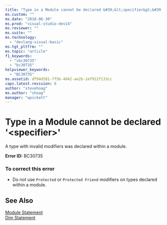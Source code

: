 ```yaml
---
title: "Type in a Module cannot be declared &#39;&lt;specifier&gt;&#39; | Microsoft Docs"
ms.custom: ""
ms.date: "2018-06-30"
ms.prod: "visual-studio-dev14"
ms.reviewer: ""
ms.suite: ""
ms.technology: 
  - "devlang-visual-basic"
ms.tgt_pltfrm: ""
ms.topic: "article"
f1_keywords: 
  - "vbc30735"
  - "bc30735"
helpviewer_keywords: 
  - "BC30735"
ms.assetid: df94d581-7f5b-4d42-ae2b-1ef912f133cc
caps.latest.revision: 8
author: "stevehoag"
ms.author: "shoag"
manager: "wpickett"
---
```

# Type in a Module cannot be declared &#39;&lt;specifier&gt;&#39;
A type with invalid modifiers was declared within a module.  
  
 **Error ID:** BC30735  
  
### To correct this error  
  
-   Do not use `Protected` or `Protected Friend` modifiers on types declared within a module.  
  
## See Also  
 [Module Statement](http://msdn.microsoft.com/library/a1243afc-14a5-45df-95d5-51118aeac362)   
 [Dim Statement](http://msdn.microsoft.com/library/fae3eca1-f0b2-4400-994b-7aa58a848448)